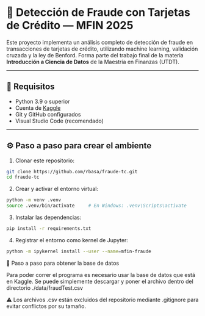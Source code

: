 # 🧠 Detección de Fraude con Tarjetas de Crédito — MFIN 2025

Este proyecto implementa un análisis completo de detección de fraude en transacciones de tarjetas de crédito, utilizando machine learning, validación cruzada y la ley de Benford. Forma parte del trabajo final de la materia **Introducción a Ciencia de Datos** de la Maestría en Finanzas (UTDT).

---

## 🧱 Requisitos

- Python 3.9 o superior  
- Cuenta de [Kaggle](https://www.kaggle.com/)  
- Git y GitHub configurados  
- Visual Studio Code (recomendado)

---

## ⚙️ Paso a paso para crear el ambiente

1. Clonar este repositorio:

```bash
git clone https://github.com/rbasa/fraude-tc.git
cd fraude-tc
```
2. Crear y activar el entorno virtual:
```bash
python -m venv .venv
source .venv/bin/activate     # En Windows: .venv\Scripts\activate
```
3. Instalar las dependencias:
```bash
pip install -r requirements.txt
```
4. Registrar el entorno como kernel de Jupyter:
```bash
python -m ipykernel install --user --name=mfin-fraude
```

💾 Paso a paso para obtener la base de datos

Para poder correr el programa es necesario usar la base de datos que está en Kaggle. Se puede simplemente descargar y poner el archivo dentro del directorio ./data/fraudTest.csv

⚠️ Los archivos .csv están excluidos del repositorio mediante .gitignore para evitar conflictos por su tamaño.